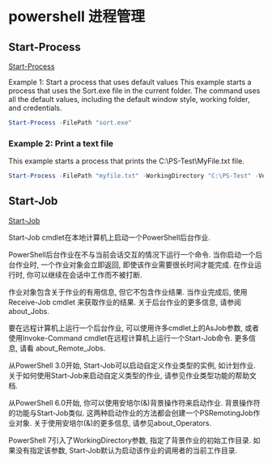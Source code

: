 # powershell 进程管理

## Start-Process

[Start-Process](https://learn.microsoft.com/en-us/powershell/module/microsoft.powershell.management/start-process)

Example 1: Start a process that uses default values
This example starts a process that uses the Sort.exe file in the current folder.
The command uses all the default values, including the default window style, working folder, and credentials.

```PowerShell
Start-Process -FilePath "sort.exe"
```

### Example 2: Print a text file

This example starts a process that prints the C:\PS-Test\MyFile.txt file.

```PowerShell
Start-Process -FilePath "myfile.txt" -WorkingDirectory "C:\PS-Test" -Verb Print
```

## Start-Job

[Start-Job](https://learn.microsoft.com/en-us/powershell/module/microsoft.powershell.core/start-job?view=powershell-7.2)

Start-Job cmdlet在本地计算机上启动一个PowerShell后台作业.

PowerShell后台作业在不与当前会话交互的情况下运行一个命令. 
当你启动一个后台作业时, 一个作业对象会立即返回, 即使该作业需要很长时间才能完成. 
在作业运行时, 你可以继续在会话中工作而不被打断.

作业对象包含关于作业的有用信息, 但它不包含作业结果. 当作业完成后, 
使用 Receive-Job cmdlet 来获取作业的结果. 关于后台作业的更多信息, 请参阅 about_Jobs.

要在远程计算机上运行一个后台作业, 可以使用许多cmdlet上的AsJob参数,
 或者使用Invoke-Command cmdlet在远程计算机上运行一个Start-Job命令. 更多信息, 请看 about_Remote_Jobs.

从PowerShell 3.0开始, Start-Job可以启动自定义作业类型的实例, 
如计划作业. 关于如何使用Start-Job来启动自定义类型的作业, 请参见作业类型功能的帮助文档.

从PowerShell 6.0开始, 你可以使用安培尔(&)背景操作符来启动作业. 
背景操作符的功能与Start-Job类似. 这两种启动作业的方法都会创建一个PSRemotingJob作业对象. 
关于使用安培尔(&)的更多信息, 请参见about_Operators.

PowerShell 7引入了WorkingDirectory参数, 指定了背景作业的初始工作目录. 
如果没有指定该参数, Start-Job默认为启动该作业的调用者的当前工作目录.
